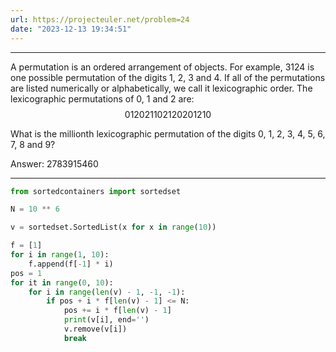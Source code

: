 ```yaml
---
url: https://projecteuler.net/problem=24
date: "2023-12-13 19:34:51"
---
```

---

A permutation is an ordered arrangement of objects. For example, 3124 is one possible permutation of the digits 1, 2, 3 and 4. If all of the permutations are listed numerically or alphabetically, we call it lexicographic order. The lexicographic permutations of 0, 1 and 2 are:
$$012   021   102   120   201   210$$

What is the millionth lexicographic permutation of the digits 0, 1, 2, 3, 4, 5, 6, 7, 8 and 9?

Answer:  2783915460

---
```python
from sortedcontainers import sortedset

N = 10 ** 6

v = sortedset.SortedList(x for x in range(10))

f = [1]
for i in range(1, 10):
    f.append(f[-1] * i)
pos = 1
for it in range(0, 10):
    for i in range(len(v) - 1, -1, -1):
        if pos + i * f[len(v) - 1] <= N:
            pos += i * f[len(v) - 1]
            print(v[i], end='')
            v.remove(v[i])
            break
```
